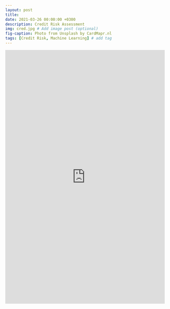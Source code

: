 ```yaml
---
layout: post
title: 
date: 2021-03-26 00:00:00 +0300
description: Credit Risk Assessment
img: cred.jpg # Add image post (optional)
fig-caption: Photo from Unsplash by CardMapr.nl
tags: [Credit Risk, Machine Learning] # add tag
---
```


<iframe src="https://jovian.ai/embed?url=https://jovian.ai/aswiniabraham/german-credit-risk-blog/v/8" title="Jovian Viewer" height="800" width="100%" style="margin 0 auto; max-width: 800px;" frameborder="0" scrolling="auto"></iframe>
